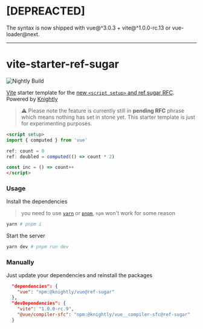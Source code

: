 # [DEPREACTED]

The syntax is now shipped with vue@^3.0.3 + vite@^1.0.0-rc.13 or vue-loader@next.

----

# vite-starter-ref-sugar

![Nightly Build](https://github.com/knightlyjs/knightly/blob/main/res/badge.svg?raw=true)

[Vite](https://github.com/vitejs/vite) starter template for the [new `<script setup>` and ref sugar RFC](https://github.com/vuejs/rfcs/pull/222). Powered by [Knightly](https://github.com/knightlyjs/knightly)

> ⚠️ Please note the feature is currently still in **pending RFC** phrase which means nothing has set in stone yet. This starter template is just for experimenting purposes.


```html
<script setup>
import { computed } from 'vue'

ref: count = 0
ref: doubled = computed(() => count * 2)

const inc = () => count++
</script>
```

### Usage

Install the dependencies

> you need to use [`yarn`](https://yarnpkg.com/) or [`pnpm`](https://pnpm.js.org/), `npm` won't work for some reason

```bash
yarn # pnpm i
```

Start the server

```bash
yarn dev # pnpm run dev
```

### Manually

Just update your dependencies and reinstall the packages

```json
  "dependencies": {
    "vue": "npm:@knightly/vue@ref-sugar"
  },
  "devDependencies": {
    "vite": "1.0.0-rc.9",
    "@vue/compiler-sfc": "npm:@knightly/vue__compiler-sfc@ref-sugar"
  }
````
